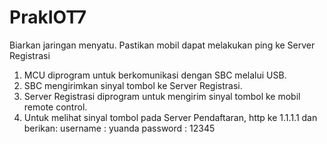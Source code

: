 # PrakIOT7
Biarkan jaringan menyatu.
Pastikan mobil dapat melakukan ping ke Server Registrasi
1. MCU diprogram untuk berkomunikasi dengan SBC melalui USB.
2. SBC mengirimkan sinyal tombol ke Server Registrasi.
3. Server Registrasi diprogram untuk mengirim sinyal tombol ke mobil remote control.
4. Untuk melihat sinyal tombol pada Server Pendaftaran, http ke 1.1.1.1 dan berikan:
username : yuanda
password : 12345
